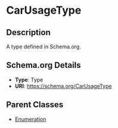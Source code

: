 # CarUsageType

## Description
A type defined in Schema.org.

## Schema.org Details
- **Type**: Type
- **URI**: https://schema.org/CarUsageType

## Parent Classes
- [Enumeration](../Enumeration.md)

